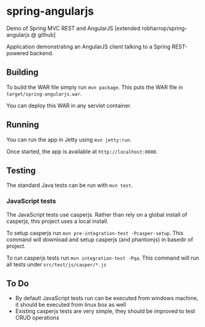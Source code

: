 spring-angularjs
================

Demo of Spring MVC REST and AngularJS [extended robharrop/spring-angularjs @ github]

Application demonstrating an AngularJS client talking to a Spring REST-powered backend.

## Building

To build the WAR file simply run `mvn package`. This puts the WAR
file in `target/spring-angularjs.war`.

You can deploy this WAR in any servlet container.

## Running

You can run the app in Jetty using `mvn jetty:run`.

Once started, the app is available at `http://localhost:8080`.

## Testing

The standard Java tests can be run with `mvn test`.

### JavaScript tests

The JavaScript tests use casperjs. Rather than rely on a
global install of casperjs, this project uses a local install.

To setup casperjs run `mvn pre-integration-test -Pcasper-setup`. This command will download and setup casperjs (and phantomjs) in basedir of project. 

To run casperjs tests run `mvn integration-test -Pqa`. This command will run all tests under `src/test/js/casper/*.js`

## To Do

- By default JavaScript tests run can be executed from windows machine, it should be executed from linux box as well
- Existing casperjs tests are very simple, they should be improved to test CRUD operations



